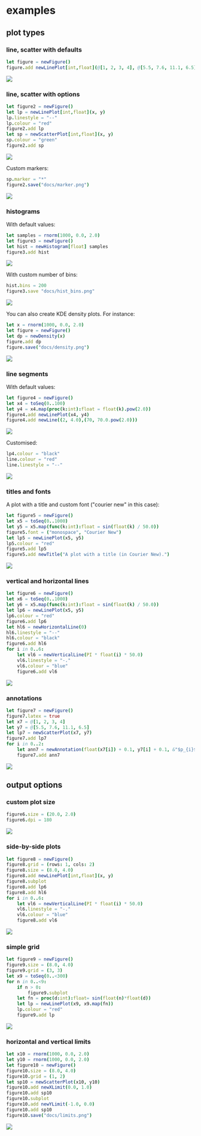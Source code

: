# examples

## plot types

### line, scatter with defaults

```nim
let figure = newFigure()
figure.add newLinePlot[int,float](@[1, 2, 3, 4], @[5.5, 7.6, 11.1, 6.5])
```

![](lineplot_default.png)

### line, scatter with options

```nim
let figure2 = newFigure()
let lp = newLinePlot[int,float](x, y)
lp.linestyle = "--"
lp.colour = "red"
figure2.add lp
let sp = newScatterPlot[int,float](x, y)
sp.colour = "green"
figure2.add sp
```

![](scatterplot_default.png)

Custom markers:

```nim
sp.marker = "*"
figure2.save("docs/marker.png")
```

![](marker.png)

### histograms

With default values:

```nim
let samples = rnorm(1000, 0.0, 2.0)
let figure3 = newFigure()
let hist = newHistogram[float] samples
figure3.add hist
```

![](hist_default.png)

With custom number of bins:

```nim
hist.bins = 200
figure3.save "docs/hist_bins.png"
```

![](hist_bins.png)

You can also create KDE density plots.
For instance:

```nim
let x = rnorm(1000, 0.0, 2.0)
let figure = newFigure()
let dp = newDensity(x)
figure.add dp
figure.save("docs/density.png")
```

![](density1.png)

### line segments

With default values:

```nim
let figure4 = newFigure()
let x4 = toSeq(0..100)
let y4 = x4.map(proc(k:int):float = float(k).pow(2.0))
figure4.add newLinePlot(x4, y4)
figure4.add newLine((2, 4.0),(70, 70.0.pow(2.0)))
```

![](line_segment.png)

Customised:

```nim
lp4.colour = "black"
line.colour = "red"
line.linestyle = "--"
```

![](line_segment_colour.png)

### titles and fonts

A plot with a title and custom font ("courier new" in this case):

```nim
let figure5 = newFigure()
let x5 = toSeq(0..1000)
let y5 = x5.map(func(k:int):float = sin(float(k) / 50.0))
figure5.font = ("monospace", "Courier New")
let lp5 = newLinePlot(x5, y5)
lp5.colour = "red"
figure5.add lp5
figure5.add newTitle("A plot with a title (in Courier New).")
```

![](plot_title.png)

### vertical and horizontal lines

```nim
let figure6 = newFigure()
let x6 = toSeq(0..1000)
let y6 = x5.map(func(k:int):float = sin(float(k) / 50.0))
let lp6 = newLinePlot(x5, y5)
lp6.colour = "red"
figure6.add lp6
let hl6 = newHorizontalLine(0)
hl6.linestyle = "--"
hl6.colour = "black"
figure6.add hl6
for i in 0..6:
    let vl6 = newVerticalLine(PI * float(i) * 50.0)
    vl6.linestyle = "-."
    vl6.colour = "blue"
    figure6.add vl6
```

![](plot_hv_lines.png)

### annotations

```nim
let figure7 = newFigure()
figure7.latex = true
let x7 = @[1, 2, 3, 4]
let y7 = @[5.5, 7.6, 11.1, 6.5]
let lp7 = newScatterPlot(x7, y7)
figure7.add lp7
for i in 0..2:
    let ann7 = newAnnotation(float(x7[i]) + 0.1, y7[i] + 0.1, &"$p_{i}$")
    figure7.add ann7
```

![](annotation.png)

## output options

### custom plot size

```nim
figure6.size = (20.0, 2.0)
figure6.dpi = 180
```

![](custom_size.png)

### side-by-side plots

```nim
let figure8 = newFigure()
figure8.grid = (rows: 1, cols: 2)
figure8.size = (8.0, 4.0)
figure8.add newLinePlot[int,float](x, y)
figure8.subplot
figure8.add lp6
figure8.add hl6
for i in 0..6:
    let vl6 = newVerticalLine(PI * float(i) * 50.0)
    vl6.linestyle = "-."
    vl6.colour = "blue"
    figure8.add vl6
```

![](side_by_side.png)

### simple grid

```nim
let figure9 = newFigure()
figure9.size = (8.0, 4.0)
figure9.grid = (3, 3)
let x9 = toSeq(0..<300)
for n in 0..<9:
    if n > 0:
        figure9.subplot
    let fn = proc(d:int):float= sin(float(n)*float(d))
    let lp = newLinePlot(x9, x9.map(fn))
    lp.colour = "red"
    figure9.add lp
```

![](grid.png)

### horizontal and vertical limits

```nim
let x10 = rnorm(1000, 0.0, 2.0)
let y10 = rnorm(1000, 0.0, 2.0)
let figure10 = newFigure()
figure10.size = (8.0, 4.0)
figure10.grid = (1, 2)
let sp10 = newScatterPlot(x10, y10)
figure10.add newXLimit(0.0, 1.0)
figure10.add sp10
figure10.subplot
figure10.add newYLimit(-1.0, 0.0)
figure10.add sp10
figure10.save("docs/limits.png")
```

![](limits.png)
